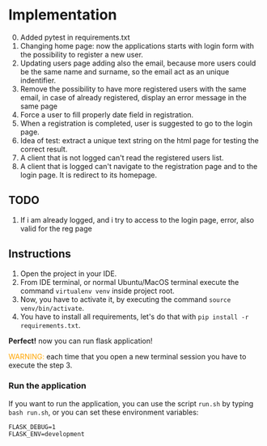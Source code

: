 # Implementation

0. Added pytest in requirements.txt
1. Changing home page: now the applications starts with login form with the possibility to register a new user.
2. Updating users page adding also the email, because more users could be the same name and surname, so the email act as an unique indentifier.
3. Remove the possibility to have more registered users with the same email, in case of already registered, display an error message in the same page
4. Force a user to fill properly date field in registration.
5. When a registration is completed, user is suggested to go to the login page.
6. Idea of test: extract a unique text string on the html page for testing the correct result.
7. A client that is not logged can't read the registered users list.
8. A client that is logged can't navigate to the registration page and to the login page. It is redirect to its homepage.

## TODO ##
1. If i am already logged, and i try to access to the login page, error, also valid for the reg page

## Instructions
1. Open the project in your IDE.
2. From IDE terminal, or normal Ubuntu/MacOS terminal execute the command `virtualenv venv` inside project root.
3. Now, you have to activate it, by executing the command `source venv/bin/activate`.
4. You have to install all requirements, let's do that with `pip install -r requirements.txt`.

**Perfect!** now you can run flask application!

<span style="color:orange">WARNING:</span> each time that you open a new terminal session you have
to execute the step 3.


### Run the application

If you want to run the application, you can use the script `run.sh` by typing `bash run.sh`,
or you can set these environment variables:

```
FLASK_DEBUG=1
FLASK_ENV=development
```
